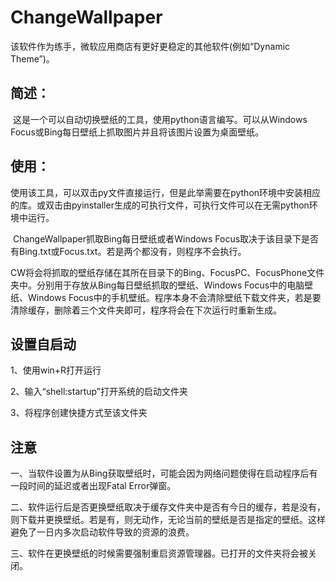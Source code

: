 # ChangeWallpaper
该软件作为练手，微软应用商店有更好更稳定的其他软件(例如“Dynamic Theme”)。
## 简述：

​		这是一个可以自动切换壁纸的工具，使用python语言编写。可以从Windows Focus或Bing每日壁纸上抓取图片并且将该图片设置为桌面壁纸。

## 使用：

​		使用该工具，可以双击py文件直接运行，但是此举需要在python环境中安装相应的库。或双击由pyinstaller生成的可执行文件，可执行文件可以在无需python环境中运行。

​		ChangeWallpaper抓取Bing每日壁纸或者Windows Focus取决于该目录下是否有Bing.txt或Focus.txt。若是两个都没有，则程序不会执行。

​		CW将会将抓取的壁纸存储在其所在目录下的Bing、FocusPC、FocusPhone文件夹中。分别用于存放从Bing每日壁纸抓取的壁纸、Windows Focus中的电脑壁纸、Windows Focus中的手机壁纸。程序本身不会清除壁纸下载文件夹，若是要清除缓存，删除着三个文件夹即可，程序将会在下次运行时重新生成。

## 设置自启动

1、使用win+R打开运行

2、输入“shell:startup”打开系统的启动文件夹

3、将程序创建快捷方式至该文件夹

## 注意

一、当软件设置为从Bing获取壁纸时，可能会因为网络问题使得在启动程序后有一段时间的延迟或者出现Fatal Error弹窗。

二、软件运行后是否更换壁纸取决于缓存文件夹中是否有今日的缓存，若是没有，则下载并更换壁纸。若是有，则无动作，无论当前的壁纸是否是指定的壁纸。这样避免了一日内多次启动软件导致的资源的浪费。

三、软件在更换壁纸的时候需要强制重启资源管理器。已打开的文件夹将会被关闭。






